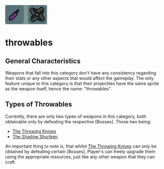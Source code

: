 ![Bows](../../../images/items/throwables.png)
# throwables

## General Characteristics
Weapons that fall into this category don't have any consistency regarding their stats or any other aspects that would affect the gameplay.
The only feature unique to this category is that their projectiles have the same sprite as the weapon itself, hence the name: "throwables".

## Types of Throwables
Currently, there are only two types of weapons in this category, both obtainable only by defeating the respective [Bosses].
Those two being:
- [The Throwing Knives](./throwingKnife.md)
- [The Shadow Shuriken](./shadowShuriken.md)

An important thing to note is, that whilst [The Throwing Knives](./throwingKnife.md) can only be obtained by defeating certain [Bosses], Player's can freely upgrade them using the appropriate resources, just like any other weapon that they can craft.